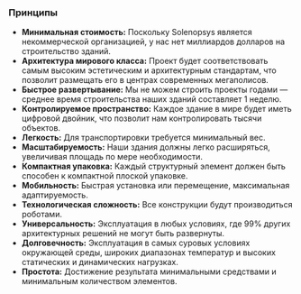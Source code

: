 ### Принципы

-   **Минимальная стоимость:** Поскольку Solenopsys является некоммерческой организацией, у нас нет миллиардов долларов на строительство зданий.
-   **Архитектура мирового класса:** Проект будет соответствовать самым высоким эстетическим и архитектурным стандартам, что позволит размещать его в центрах современных мегаполисов.
-   **Быстрое развертывание:** Мы не можем строить проекты годами — среднее время строительства наших зданий составляет 1 неделю.
-   **Контролируемое пространство:** Каждое здание в мире будет иметь цифровой двойник, что позволит нам контролировать тысячи объектов.
-   **Легкость:** Для транспортировки требуется минимальный вес.
-   **Масштабируемость:** Наши здания должны легко расширяться, увеличивая площадь по мере необходимости.
-   **Компактная упаковка:** Каждый структурный элемент должен быть способен к компактной плоской упаковке.
-   **Мобильность:** Быстрая установка или перемещение, максимальная адаптируемость.
-   **Технологическая сложность:** Все конструкции будут производиться роботами.
-   **Универсальность:** Эксплуатация в любых условиях, где 99% других архитектурных решений не могут быть развернуты.
-   **Долговечность:** Эксплуатация в самых суровых условиях окружающей среды, широких диапазонах температур и высоких статических и динамических нагрузках.
-   **Простота:** Достижение результата минимальными средствами и минимальным количеством элементов.
